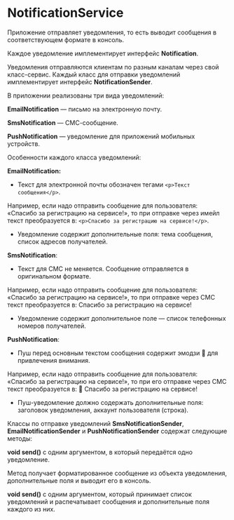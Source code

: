 # NotificationService

Приложение отправляет уведомления, то есть выводит сообщения в соответствующем формате в консоль.  

Каждое уведомление имплементирует интерфейс **Notification**.  

Уведомления отправляются клиентам по разным каналам через свой класс-сервис. Каждый класс для отправки уведомлений имплементирует интерфейс **NotificationSender**.  

В приложении реализованы три вида уведомлений:

**EmailNotification** — письмо на электронную почту.  

**SmsNotification** — СМС-сообщение.  

**PushNotification** — уведомление для приложений мобильных устройств.  

Особенности каждого класса уведомлений:  

**EmailNotification:**  

- Текст для электронной почты обозначен тегами `<p>Текст сообщения</p>`.  

Например, если надо отправить сообщение для пользователя: «Спасибо за регистрацию на сервисе!», то при отправке через имейл текст преобразуется в: `<p>Спасибо за регистрацию на сервисе!</p>`.  

- Уведомление содержит дополнительные поля: тема сообщения, список адресов получателей.  

**SmsNotification**:  

- Текст для СМС не меняется. Сообщение отправляется в оригинальном формате.
  
Например, если надо отправить сообщение для пользователя: «Спасибо за регистрацию на сервисе!», то при отправке через СМС текст преобразуется в: Спасибо за регистрацию на сервисе!  

- Уведомление содержит дополнительное поле — список телефонных номеров получателей.
  
**PushNotification**:  

- Пуш перед основным текстом сообщения содержит эмодзи 👋 для привлечения внимания.
  
Например, если надо отправить сообщение для пользователя: «Спасибо за регистрацию на сервисе!», то при его отправке через СМС текст преобразуется в: 👋 Спасибо за регистрацию на сервисе!  

- Пуш-уведомление должно содержать дополнительные поля: заголовок уведомления, аккаунт пользователя (строка).
  
Классы по отправке уведомлений **SmsNotificationSender**, **EmailNotificationSender** и **PushNotificationSender** содержат следующие методы:  

**void send()** с одним аргументом, в который передаётся одно уведомление.   

Метод получает форматированное сообщение из объекта уведомления, дополнительные поля и выводит его в консоль.

**void send()** с одним аргументом, который принимает список уведомлений и распечатывает сообщения и дополнительные поля каждого из них.  

